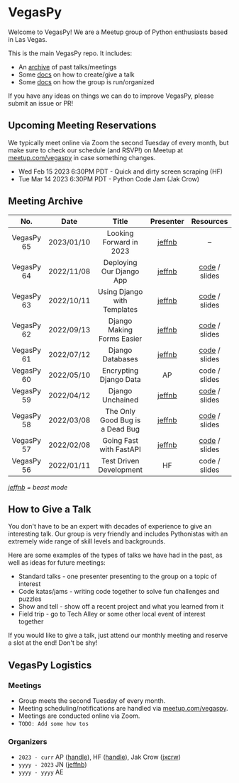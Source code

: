 # VegasPy
Welcome to VegasPy! We are a Meetup group of Python enthusiasts based in Las Vegas.

This is the main VegasPy repo. It includes:

- An [archive](archive) of past talks/meetings
- Some [docs](documentation) on how to create/give a talk
- Some [docs](documentation) on how the group is run/organized

If you have any ideas on things we can do to improve VegasPy, please submit an issue or PR!

## Upcoming Meeting Reservations
We typically meet online via Zoom the second Tuesday of every month, but make sure to check our schedule (and RSVP!) on Meetup at [meetup.com/vegaspy](https://www.meetup.com/vegaspy) in case something changes.

- Wed Feb 15 2023 6:30PM PDT - Quick and dirty screen scraping (HF)
- Tue Mar 14 2023 6:30PM PDT - Python Code Jam (Jak Crow)


## Meeting Archive
| No.        | Date       | Title                           | Presenter                           | Resources                                                     |
|:----------:|:----------:|:-------------------------------:|:-----------------------------------:|:-------------------------------------------------------------:|
| VegasPy 65 | 2023/01/10 | Looking Forward in 2023         | [jeffnb](https://github.com/jeffnb) | –                                                             |
| VegasPy 64 | 2022/11/08 | Deploying Our Django App        | [jeffnb](https://github.com/jeffnb) | [code](https://github.com/jeffnb/pyvegas-mtg-django) / slides |
| VegasPy 63 | 2022/10/11 | Using Django with Templates     | [jeffnb](https://github.com/jeffnb) | [code](https://github.com/jeffnb/pyvegas-mtg-django) / slides |
| VegasPy 62 | 2022/09/13 | Django Making Forms Easier      | [jeffnb](https://github.com/jeffnb) | [code](https://github.com/jeffnb/pyvegas-mtg-django) / slides                                                 |
| VegasPy 61 | 2022/07/12 | Django Databases                | [jeffnb](https://github.com/jeffnb) | [code](https://github.com/jeffnb/pyvegas-mtg-django) / slides |
| VegasPy 60 | 2022/05/10 | Encrypting Django Data          | AP                                  | code / slides                                                 |
| VegasPy 59 | 2022/04/12 | Django Unchained                | [jeffnb](https://github.com/jeffnb) | [code](https://github.com/jeffnb/pyvegas-mtg-django) / slides |
| VegasPy 58 | 2022/03/08 | The Only Good Bug is a Dead Bug | [jeffnb](https://github.com/jeffnb) | [code](https://github.com/jeffnb/pyvegas-debugging) / slides  |
| VegasPy 57 | 2022/02/08 | Going Fast with FastAPI         | [jeffnb](https://github.com/jeffnb) | [code](https://github.com/jeffnb/pyvegas-fast-api) / slides   |
| VegasPy 56 | 2022/01/11 | Test Driven Development         | HF                                  | code / slides                                                 |

*[jeffnb](https://github.com/jeffnb) = beast mode*


## How to Give a Talk
You don't have to be an expert with decades of experience to give an interesting talk. Our group is very friendly and includes Pythonistas with an extremely wide range of skill levels and backgrounds.

Here are some examples of the types of talks we have had in the past, as well as ideas for future meetings:

- Standard talks - one presenter presenting to the group on a topic of interest
- Code katas/jams - writing code together to solve fun challenges and puzzles
- Show and tell - show off a recent project and what you learned from it
- Field trip - go to Tech Alley or some other local event of interest together

If you would like to give a talk, just attend our monthly meeting and reserve a slot at the end! Don't be shy!


## VegasPy Logistics
### Meetings
- Group meets the second Tuesday of every month.
- Meeting scheduling/notifications are handled via [meetup.com/vegaspy](https://www.meetup.com/vegaspy).
- Meetings are conducted online via Zoom.
- `TODO: Add some how tos`

### Organizers
- `2023 - curr` AP ([handle](handle)), HF ([handle](handle)), Jak Crow ([jxcrw](https://github.com/jxcrw))
- `yyyy - 2023` JN ([jeffnb](https://github.com/jeffnb))
- `yyyy - yyyy` AE
